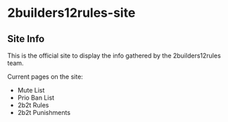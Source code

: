 # 2builders12rules-site

## Site Info

This is the official site to display the info gathered by the 2builders12rules team.

Current pages on the site:

- Mute List
- Prio Ban List
- 2b2t Rules
- 2b2t Punishments
